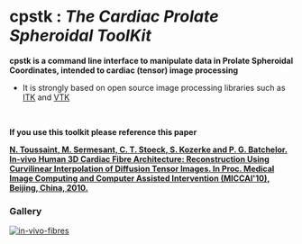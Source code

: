 
# cpstk : <i>The Cardiac Prolate Spheroidal ToolKit</i>

<b>cpstk is a command line interface to manipulate data in Prolate Spheroidal
  Coordinates, intended to cardiac (tensor) image processing</b>
<br>

<ul>
<li>It is strongly based on open source image processing libraries such
  as <a href="http://itk.org" target="_blank">ITK</a> and <a href="http://vtk.org" target="_blank">VTK</a> </li>
</ul>
<br>

<b> If you use this toolkit please reference this paper</b>

<a href="http://www.springerlink.com/content/b5j04hn331668757/" target="_blank"> <b>
    N. Toussaint, M. Sermesant, C. T. Stoeck, S. Kozerke and P. G. Batchelor. In-vivo
    Human 3D Cardiac Fibre Architecture: Reconstruction Using Curvilinear Interpolation of
    Diffusion Tensor Images. In Proc. Medical Image Computing and Computer Assisted
    Intervention (MICCAI'10), Beijing, China, 2010. </b> </a>
<br>

### Gallery ###

<a href="https://github.com/ntoussaint/Cardiac-Prolate-Spheroidal-ToolKit/raw/master/Art/in-vivo-fibres.png"><img src="https://github.com/ntoussaint/Cardiac-Prolate-Spheroidal-ToolKit/raw/master/Art/in-vivo-fibres.png" alt="in-vivo-fibres" title="in-vivo-fibres"></a>
<br>

